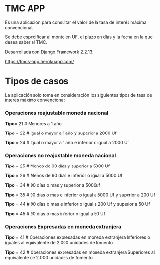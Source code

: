 # TMC APP

Es una aplicación para consultar el valor de la tasa de interés máxima convencional.

Se debe especificar al monto en UF, el plazo en días y la fecha en la que desea saber el TMC.

Desarrollada con Django Framework 2.2.13.



https://tmcs-app.herokuapp.com/



# Tipos de casos

La aplicación solo toma en consideración los siguientes tipos de tasa de interés máximo convencional:



### Operaciones reajustable moneda nacional

**Tipo**= 21 # Menores a 1 año

**Tipo** = 22 # Igual o mayor a 1 año y superior a 2000 Uf

**Tipo** = 24 # Igual o mayor a 1 año e inferior o igual a 2000 Uf



### Operaciones no reajustable moneda nacional

**Tipo** = 25 # Menos de 90 días y superior a 5000 Uf

**Tipo** = 26 # Menos de 90 días e inferior o igual a 5000 Uf

**Tipo** = 34 # 90 días o mas y superior a 5000uf

**Tipo** = 35 # 90 días o mas e inferior o igual a 5000 Uf y superior a 200 Uf

**Tipo** = 44 # 90 días o mas e inferior o igual a 200 Uf y superior a 50 Uf

**Tipo** = 45 # 90 días o mas inferior o igual a 50 Uf



### Operaciones Expresadas en moneda extranjera

**Tipo** = 41 # Operaciones expresadas en moneda extranjera Inferiores o iguales al equivalente de 2.000 unidades de fomento

**Tipo** = 42 # Operaciones expresadas en moneda extranjera Superiores al equivalente de 2.000 unidades de fomento

